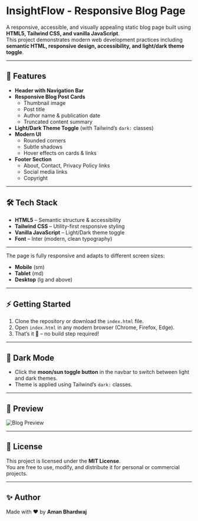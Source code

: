 # InsightFlow - Responsive Blog Page

A responsive, accessible, and visually appealing static blog page built using **HTML5, Tailwind CSS, and vanilla JavaScript**.  
This project demonstrates modern web development practices including **semantic HTML, responsive design, accessibility, and light/dark theme toggle**.

---

## 🚀 Features

- **Header with Navigation Bar**
- **Responsive Blog Post Cards**  
  - Thumbnail image  
  - Post title  
  - Author name & publication date  
  - Truncated content summary  
- **Light/Dark Theme Toggle** (with Tailwind’s `dark:` classes)
- **Modern UI**  
  - Rounded corners  
  - Subtle shadows  
  - Hover effects on cards & links  
- **Footer Section**  
  - About, Contact, Privacy Policy links  
  - Social media links  
  - Copyright

---

## 🛠️ Tech Stack

- **HTML5** – Semantic structure & accessibility
- **Tailwind CSS** – Utility-first responsive styling
- **Vanilla JavaScript** – Light/Dark theme toggle
- **Font** – Inter (modern, clean typography)

---

The page is fully responsive and adapts to different screen sizes:
- **Mobile** (sm)
- **Tablet** (md)
- **Desktop** (lg and above)

---

## ⚡ Getting Started

1. Clone the repository or download the `index.html` file.
2. Open `index.html` in any modern browser (Chrome, Firefox, Edge).
3. That’s it 🎉 – no build step required!

---

## 🌙 Dark Mode

- Click the **moon/sun toggle button** in the navbar to switch between light and dark themes.
- Theme is applied using Tailwind’s `dark:` classes.

---

## 📸 Preview

![Blog Preview](https://blog-page-azure-seven.vercel.app/)

---

## 📜 License

This project is licensed under the **MIT License**.  
You are free to use, modify, and distribute it for personal or commercial projects.

---

## ✨ Author

Made with ❤️ by **Aman Bhardwaj**

